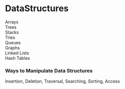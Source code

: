 # DataStructures
Arrays <br>
Trees <br>
Stacks <br>
Tries <br>
Queues <br>
Graphs <br>
Linked Lists <br>
Hash Tables <br>

<h3>Ways to Manipulate Data Structures </h3>
Insertion, Deletion, Traversal, Searching, Sorting, Access